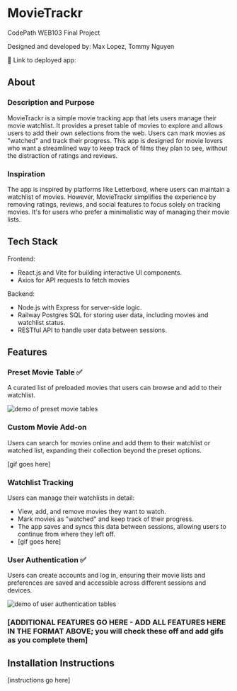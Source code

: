 # MovieTrackr

CodePath WEB103 Final Project

Designed and developed by: Max Lopez, Tommy Nguyen

🔗 Link to deployed app:

## About

### Description and Purpose

MovieTrackr is a simple movie tracking app that lets users manage their movie watchlist. It provides a preset table of movies to explore and allows users to add their own selections from the web. Users can mark movies as "watched" and track their progress. This app is designed for movie lovers who want a streamlined way to keep track of films they plan to see, without the distraction of ratings and reviews.

### Inspiration

The app is inspired by platforms like Letterboxd, where users can maintain a watchlist of movies. However, MovieTrackr simplifies the experience by removing ratings, reviews, and social features to focus solely on tracking movies. It's for users who prefer a minimalistic way of managing their movie lists.

## Tech Stack

Frontend:

- React.js and Vite for building interactive UI components.
- Axios for API requests to fetch movies

Backend:

- Node.js with Express for server-side logic.
- Railway Postgres SQL for storing user data, including movies and watchlist status.
- RESTful API to handle user data between sessions.

## Features

### Preset Movie Table ✅

A curated list of preloaded movies that users can browse and add to their watchlist.

![demo of preset movie tables](./gifs/demo.gif)

### Custom Movie Add-on

Users can search for movies online and add them to their watchlist or watched list, expanding their collection beyond the preset options.

[gif goes here]

### Watchlist Tracking

Users can manage their watchlists in detail:

- View, add, and remove movies they want to watch.
- Mark movies as "watched" and keep track of their progress.
- The app saves and syncs this data between sessions, allowing users to continue from where they left off.
- [gif goes here]

### User Authentication ✅

Users can create accounts and log in, ensuring their movie lists and preferences are saved and accessible across different sessions and devices.

![demo of user authentication tables](./gifs/authExample.gif)

### [ADDITIONAL FEATURES GO HERE - ADD ALL FEATURES HERE IN THE FORMAT ABOVE; you will check these off and add gifs as you complete them]

## Installation Instructions

[instructions go here]
